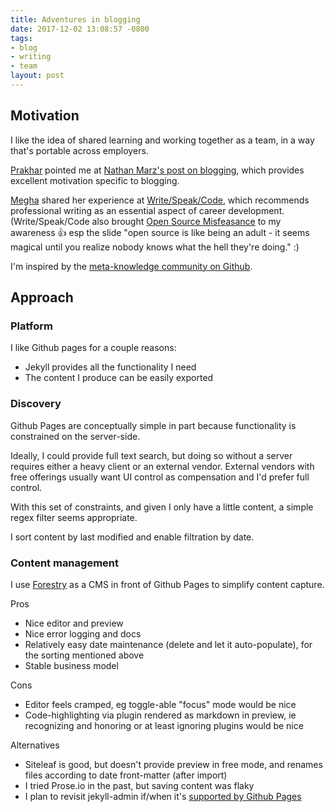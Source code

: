 ```yaml
---
title: Adventures in blogging
date: 2017-12-02 13:08:57 -0800
tags:
- blog
- writing
- team
layout: post
---
```

## Motivation

I like the idea of shared learning and working together as a team, in a way that's portable across employers.

[Prakhar](https://github.com/prakhar1989) pointed me at [Nathan Marz's post on blogging](http://nathanmarz.com/blog/you-should-blog-even-if-you-have-no-readers.html), which provides excellent motivation specific to blogging.

[Megha](https://twitter.com/megha) shared her experience at [Write/Speak/Code](http://www.writespeakcode.com/), which recommends professional writing as an essential aspect of career development. (Write/Speak/Code also brought [Open Source Misfeasance](https://zachholman.com/talk/open-source-misfeasance/) to my awareness 👍 esp the slide "open source is like being an adult - it seems magical until you realize nobody knows what the hell they're doing." :)

I'm inspired by the [meta-knowledge community on Github](https://github.com/RichardLitt/meta-knowledge).

## Approach

### Platform

I like Github pages for a couple reasons:

* Jekyll provides all the functionality I need
* The content I produce can be easily exported

### Discovery

Github Pages are conceptually simple in part because functionality is constrained on the server-side.

Ideally, I could provide full text search, but doing so without a server requires either a heavy client or an external vendor. External vendors with free offerings usually want UI control as compensation and I'd prefer full control.

With this set of constraints, and given I only have a little content, a simple regex filter seems appropriate.

I sort content by last modified and enable filtration by date.

### Content management

I use [Forestry](https://forestry.io) as a CMS in front of Github Pages to simplify content capture.

Pros

* Nice editor and preview
* Nice error logging and docs
* Relatively easy date maintenance (delete and let it auto-populate), for the sorting mentioned above
* Stable business model

Cons

* Editor feels cramped, eg toggle-able "focus" mode would be nice
* Code-highlighting via plugin rendered as markdown in preview, ie recognizing and honoring or at least ignoring plugins would be nice

Alternatives

* Siteleaf is good, but doesn't provide preview in free mode, and renames files according to date front-matter (after import)
* I tried Prose.io in the past, but saving content was flaky
* I plan to revisit jekyll-admin if/when it's [supported by Github Pages](https://stackoverflow.com/a/42401902/1971682)